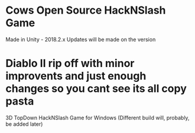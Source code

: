 # Cows Open Source HackNSlash Game

Made in Unity - 2018.2.x
Updates will be made on the version

Diablo II rip off with minor improvents and just enough changes so you cant see its all copy pasta
=======
3D TopDown HackNSlash Game for Windows
(Different build will, probably, be added later)
